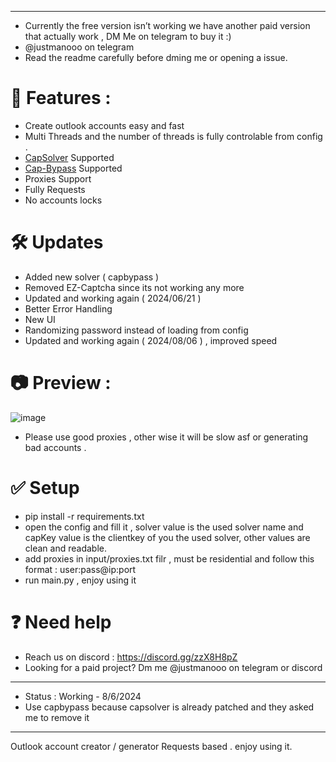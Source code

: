 -----------
- Currently the free version isn’t working we have another paid version that actually work , DM Me on telegram to buy it :)
- @justmanooo on telegram
- Read the readme carefully before dming me or opening a issue.
# 🚀 Features : 
- Create outlook accounts easy and fast
- Multi Threads and the number of threads is fully controlable from config . 
- [CapSolver](https://www.capsolver.com/?utm_source=github&utm_medium=exploited) Supported
- [Cap-Bypass](https://capbypass.com) Supported
- Proxies Support 
- Fully Requests 
- No accounts locks 

# 🛠 Updates 
- Added new solver ( capbypass )
- Removed EZ-Captcha since its not working any more
- Updated and working again ( 2024/06/21 )
- Better Error Handling
- New UI
- Randomizing password instead of loading from config
- Updated and working again ( 2024/08/06 ) , improved speed
# 📷 Preview :
![image](https://github.com/Exploited7/outlook-account-creator/assets/143853197/e1c96825-4503-4045-a2eb-419c2a89a9d8)
- Please use good proxies , other wise it will be slow asf or generating bad accounts .

# ✅ Setup
- pip install -r requirements.txt
- open the config and fill it , solver value is the used solver name and capKey value is the clientkey of you the used solver, other values are clean and readable.
- add proxies in input/proxies.txt filr , must be residential and follow this format : user:pass@ip:port
- run main.py , enjoy using it

# ❓ Need help 
- Reach us on discord : https://discord.gg/zzX8H8pZ
- Looking for a paid project? Dm me @justmanooo on telegram or discord
-----------
- Status : Working - 8/6/2024
- Use capbypass because capsolver is already patched and they asked me to remove it 
-----------
Outlook account creator / generator Requests based . enjoy using it.
